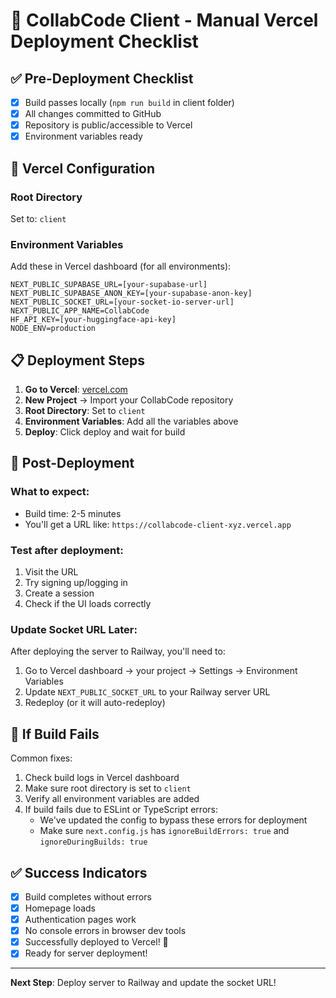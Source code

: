 # 🚀 CollabCode Client - Manual Vercel Deployment Checklist

## ✅ Pre-Deployment Checklist
- [x] Build passes locally (`npm run build` in client folder)
- [x] All changes committed to GitHub
- [x] Repository is public/accessible to Vercel
- [x] Environment variables ready

## 🔧 Vercel Configuration

### Root Directory
Set to: `client`

### Environment Variables
Add these in Vercel dashboard (for all environments):

```
NEXT_PUBLIC_SUPABASE_URL=[your-supabase-url]
NEXT_PUBLIC_SUPABASE_ANON_KEY=[your-supabase-anon-key]
NEXT_PUBLIC_SOCKET_URL=[your-socket-io-server-url]
NEXT_PUBLIC_APP_NAME=CollabCode
HF_API_KEY=[your-huggingface-api-key]
NODE_ENV=production
```

## 📋 Deployment Steps

1. **Go to Vercel**: [vercel.com](https://vercel.com)
2. **New Project** → Import your CollabCode repository
3. **Root Directory**: Set to `client`
4. **Environment Variables**: Add all the variables above
5. **Deploy**: Click deploy and wait for build

## 🎯 Post-Deployment

### What to expect:
- Build time: 2-5 minutes
- You'll get a URL like: `https://collabcode-client-xyz.vercel.app`

### Test after deployment:
1. Visit the URL
2. Try signing up/logging in
3. Create a session
4. Check if the UI loads correctly

### Update Socket URL Later:
After deploying the server to Railway, you'll need to:
1. Go to Vercel dashboard → your project → Settings → Environment Variables
2. Update `NEXT_PUBLIC_SOCKET_URL` to your Railway server URL
3. Redeploy (or it will auto-redeploy)

## 🔧 If Build Fails

Common fixes:
1. Check build logs in Vercel dashboard
2. Make sure root directory is set to `client`
3. Verify all environment variables are added
4. If build fails due to ESLint or TypeScript errors:
   - We've updated the config to bypass these errors for deployment
   - Make sure `next.config.js` has `ignoreBuildErrors: true` and `ignoreDuringBuilds: true`

## ✅ Success Indicators

- [x] Build completes without errors
- [x] Homepage loads
- [x] Authentication pages work
- [x] No console errors in browser dev tools
- [x] Successfully deployed to Vercel! 🎉
- [x] Ready for server deployment!

---

**Next Step**: Deploy server to Railway and update the socket URL!

